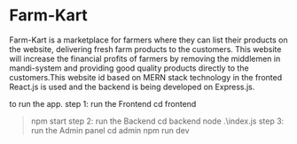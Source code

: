 # Farm-Kart
Farm-Kart is a marketplace for farmers where they can list their products on the website, delivering fresh farm products to the customers. This website will increase the financial profits of farmers by removing the middlemen in mandi-system and providing good quality products directly to the customers.This website id based on MERN stack technology in the fronted React.js is used and the backend is being developed on Express.js.

to run the app.
step 1: run the Frontend 
cd frontend
>npm start
step 2: run  the Backend
cd backend
>node .\index.js
step 3: run the Admin panel
cd admin
>npm run dev
